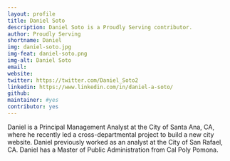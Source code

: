 ```yaml
---
layout: profile
title: Daniel Soto
description: Daniel Soto is a Proudly Serving contributor.
author: Proudly Serving
shortname: Daniel
img: daniel-soto.jpg
img-feat: daniel-soto.png
img-alt: Daniel Soto
email: 
website: 
twitter: https://twitter.com/Daniel_Soto2
linkedin: https://www.linkedin.com/in/daniel-a-soto/
github: 
maintainer: #yes
contributor: yes
---
```


Daniel is a Principal Management Analyst at the City of Santa Ana, CA, where he recently led a cross-departmental project to build a new city website. Daniel previously worked as an analyst at the City of San Rafael, CA. Daniel has a Master of Public Administration from Cal Poly Pomona.